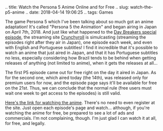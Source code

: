 .. title: Watch the Persona 5 Anime Online and for Free
.. slug: watch-the-p5-anime
.. date: 2018-04-14 19:06:25
.. tags: Games

The game Persona 5 which I've been talking about so much got an anime adaptation! It's called "Persona 5 the Animation" and began airing in Japan on April 7th, 2018. And just like what happened to the [Day Breakers special episode][p5dbpost], the streaming site [Crunchyroll][crhp] is simulcasting (streaming the episodes right after they air in Japan), one episode each week, and even with English and Portuguese subtitles! I find it incredible that it's possible to watch an anime that just aired in Japan, and that it has Portuguese subtitles no less, especially considering how Brazil tends to be behind when getting releases of anything (not limited to anime), when it gets the releases at all...

The first P5 episode came out for free right on the day it aired in Japan. As for the second one, which aired today (the 14th), was released only for premium users for now, and the episode page says it'll be available for free on the 21st. Thus, we can conclude that the normal rule (free users must wait one week to get access to the episodes) is still valid.

[Here's the link for watching the anime][crp5]. There's no need to even register at the site. Just open each episode's page and watch... although, if you're watching the anime for free, be prepared to see a lot of ads and commercials. I'm not complaining, though. I'm just glad I can watch it at all, for free, and legally.

[p5dbpost]: /en/blog/watch-p5-db-online
[crhp]: http://www.crunchyroll.com/
[crp5]: http://www.crunchyroll.com/persona5-the-animation
